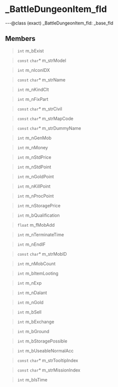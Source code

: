 # _BattleDungeonItem_fld

---@class (exact) _BattleDungeonItem_fld: _base_fld
 
## Members
 
> `int` m_bExist
 
> `const` `char`* m_strModel
 
> `int` m_nIconIDX
 
> `const` `char`* m_strName
 
> `int` m_nKindClt
 
> `int` m_nFixPart
 
> `const` `char`* m_strCivil
 
> `const` `char`* m_strMapCode
 
> `const` `char`* m_strDummyName
 
> `int` m_nGenMob
 
> `int` m_nMoney
 
> `int` m_nStdPrice
 
> `int` m_nStdPoint
 
> `int` m_nGoldPoint
 
> `int` m_nKillPoint
 
> `int` m_nProcPoint
 
> `int` m_nStoragePrice
 
> `int` m_bQualification
 
> `float` m_fMobAdd
 
> `int` m_nTerminateTime
 
> `int` m_nEndIF
 
> `const` `char`* m_strMobID
 
> `int` m_nMobCount
 
> `int` m_bItemLooting
 
> `int` m_nExp
 
> `int` m_nDalant
 
> `int` m_nGold
 
> `int` m_bSell
 
> `int` m_bExchange
 
> `int` m_bGround
 
> `int` m_bStoragePossible
 
> `int` m_bUseableNormalAcc
 
> `const` `char`* m_strTooltipIndex
 
> `const` `char`* m_strMissionIndex
 
> `int` m_bIsTime
 
